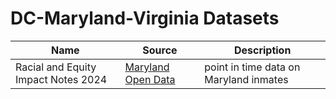 # DC-Maryland-Virginia Datasets

|  Name  |  Source  |  Description  |
|--------|----------|---------------|
|  Racial and Equity Impact Notes 2024  |  [Maryland Open Data](https://opendata.maryland.gov/Demographic/Racial-and-Equity-Impact-Notes-2024/wtkm-87ja/about_data)  |  point in time data on Maryland inmates  |
